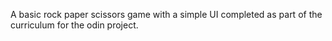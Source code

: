 A basic rock paper scissors game with a simple UI completed as part of the curriculum for the odin project.
